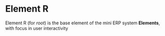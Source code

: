 # Element R

Element R (for *root*) is the base element of the mini ERP system **Elements**, with focus in user interactivity

